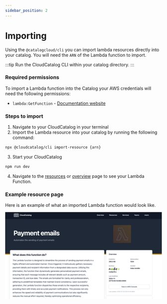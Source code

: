 ```yaml
---
sidebar_position: 2
---
```


# Importing

Using the `@catalogcloud/cli` you can import lambda resources directly into your catalog. You will need the `ARN` of the Lambda function to import.

:::tip
Run the CloudCatalog CLI within your catalog directory.
:::

### Required permissions

To import a Lambda function into the Catalog your AWS credentials will need the following permissions:

- `lambda:GetFunction` - [Documentation website](https://docs.aws.amazon.com/lambda/latest/dg/API_GetFunction.html)

### Steps to import

1. Navigate to your CloudCatalog in your terminal
2. Import the Lambda resource into your catalog by running the following command:

```sh
npx @cloudcatalog/cli import-resource {arn}
```

3. Start your CloudCatalog

```sh
npm run dev
```

4. Navigate to the [resources](https://localhost:3000/resources) or [overview](https://localhost:3000/overview) page to see your Lambda Function.

### Example resource page

Here is an example of what an imported Lambda function would look like.

![Lambda Example](./img/lambda-example.png)
